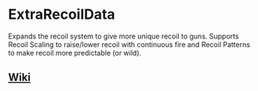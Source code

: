 # ExtraRecoilData

Expands the recoil system to give more unique recoil to guns. Supports Recoil Scaling to raise/lower recoil with continuous fire and Recoil Patterns to make recoil more predictable (or wild).

## [Wiki](https://github.com/Dinorush/ExtraRecoilData/wiki)

